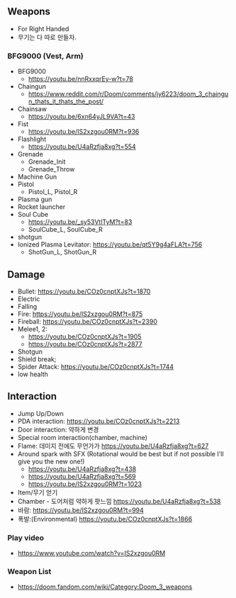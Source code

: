 ## Weapons
* For Right Handed
* 무기는 다 따로 만들자. 

### BFG9000 (Vest, Arm)
* BFG9000
  * https://youtu.be/nnRxxqrEy-w?t=78
* Chaingun
  * https://www.reddit.com/r/Doom/comments/jy6223/doom_3_chaingun_thats_it_thats_the_post/
* Chainsaw
  * https://youtu.be/6xn64yJL9VA?t=43
* Fist
  * https://youtu.be/IS2xzgou0RM?t=936
* Flashlight
  * https://youtu.be/U4aRzfja8xg?t=554
* Grenade
  * Grenade_Init
  * Grenade_Throw
* Machine Gun
* Pistol
  * Pistol_L, Pistol_R
* Plasma gun
* Rocket launcher
* Soul Cube
  * https://youtu.be/_sy53VtlTyM?t=83
  * SoulCube_L, SoulCube_R
* shotgun
* Ionized Plasma Levitator: https://youtu.be/qt5Y9g4aFLA?t=756
  * ShotGun_L,  ShotGun_R

## Damage
* Bullet: https://youtu.be/COz0cnptXJs?t=1870
* Electric
* Falling
* Fire: https://youtu.be/IS2xzgou0RM?t=875
* Fireball: https://youtu.be/COz0cnptXJs?t=2390
* Melee1, 2: 
  * https://youtu.be/COz0cnptXJs?t=1905
  * https://youtu.be/COz0cnptXJs?t=2877
* Shotgun
* Shield break;
* Spider Attack: https://youtu.be/COz0cnptXJs?t=1744
* low health

## Interaction
* Jump Up/Down
* PDA interaction: https://youtu.be/COz0cnptXJs?t=2213
* Door interaction: 약하게 변경 
* Special room interaction(chamber, machine)
* Flame: 데미지 전에도 무언가가 https://youtu.be/U4aRzfja8xg?t=627
* Around spark with SFX (Rotational would be best but if not possible I'll give you the new one!)
  * https://youtu.be/U4aRzfja8xg?t=438
  * https://youtu.be/U4aRzfja8xg?t=569
  * https://youtu.be/IS2xzgou0RM?t=1023
* Item/무기 얻기 
* Chamber - 도어처럼 약하게 팟느낌 https://youtu.be/U4aRzfja8xg?t=538
* 바람: https://youtu.be/IS2xzgou0RM?t=994
* 폭발:(Environmental) https://youtu.be/COz0cnptXJs?t=1866


### Play video
* https://www.youtube.com/watch?v=IS2xzgou0RM

### Weapon List
* https://doom.fandom.com/wiki/Category:Doom_3_weapons
